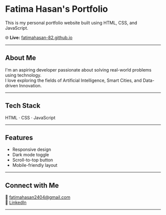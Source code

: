 # Fatima Hasan's Portfolio

This is my personal portfolio website built using HTML, CSS, and JavaScript.

🌐 **Live:** [fatimahasan-82.github.io](https://fatimahasan-82.github.io)

---

##  About Me

I'm an aspiring developer passionate about solving real-world problems using technology.  
I love exploring the fields of Artificial Intelligence, Smart Cities, and Data-driven Innovation.

---

##  Tech Stack

HTML · CSS · JavaScript

---

##  Features

- Responsive design
- Dark mode toggle
- Scroll-to-top button
- Mobile-friendly layout

---
##  Connect with Me

📧 fatimahasan2404@gmail.com  
🔗 [LinkedIn](https://www.linkedin.com/in/fatima-hasan-559580352)

---
